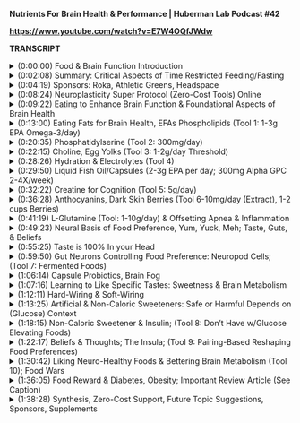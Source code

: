 **Nutrients For Brain Health & Performance | Huberman Lab Podcast #42**

**https://www.youtube.com/watch?v=E7W4OQfJWdw**

**TRANSCRIPT**
  
<details>
  <summary>(0:00:00) 	Food & Brain Function Introduction</summary>
- Welcome to the Huberman Lab Podcast, where we discuss science and science-based tools for everyday life. [upbeat rock music] I'm Andrew Huberman, and I'm a professor of neurobiology and ophthalmology at Stanford School of Medicine. Today, we are talking all about food and the brain. We are going to talk about foods that are good for your brain in terms of focus, in terms of brain health generally, and the longevity of your brain, your ability to maintain cognition and clear thinking over time. We are also going to talk about why and how you prefer certain foods to others. And I'm going to talk about the three major signals that combine to drive your food choices. I'll give you a little hint of what those are. One of those signals comes from your gut and is completely subconscious. This is not the gut microbiome, per se. These are neurons in your gut that are sending signals to your brain that you are unaware of about the nutrient contents of the foods that you're eating. The second signal is how metabolically accessible a given food is, meaning how readily that food can be converted into energy that your brain, not your body, but that your brain can use. And the third signal is perhaps the most interesting one. It's the signal of belief. It's the signal of what you perceive and believe the food that you're eating to contain, and what you think it can do for you health-wise and energy-wise. And that might sound a little wishy-washy or vague, but we're going to provide mechanistic data to support the fact that you can change what you eat so much so that you can drive your brain and your body to crave foods that are good for you, or at least better for you than the foods you might currently be eating. This is an incredibly powerful mechanism that we all have. It's one that I think is very underappreciated. And today, I'm going to review the data from both animal models, and fortunately, more recently, human studies, that really do underscore the fact that you can control your desire for particular foods. 
</details>
  
<details>
  <summary>(0:02:08) 	Summary: Critical Aspects of Time Restricted Feeding/Fasting</summary>
Before we dive into today's topic, I just want to briefly touch on some key takeaways from a previous episode, which is the episode on time restricted feeding, also called intermittent fasting. The key elements of time restricted feeding that will benefit your health the most, in terms of weight loss or maintenance, fat loss, organ health, quality sleep, and cognition, are that the feeding window begin at least one hour after waking. You could push that feeding window out to begin later, but at least one hour after waking. And that it end at least two, and ideally, three hours before going to sleep. Some people can end that feeding window much further away from the beginning of sleep, meaning they're finishing their last bite of food, for instance, at 6:00 PM, and they're not going to sleep until midnight. But many people struggle to get quality sleep if that feeding window is set too early relative to when they go to sleep. So begin the feeding window at least one hour after waking. End the feeding window at least two hours before going to sleep. And a key feature based on the scientific research, is that the feeding window itself fall more or less at the same period of each 24 hour day from day to day. Meaning, if you are going to eat over an eight hour period, that's your feeding window, you wouldn't want to start that feeding window at 10:00 AM one day and end it at 6:00 PM, and then the next day, start at noon and end it at 8:00 PM, and the next day, start it at 2:00 PM and end it at 10:00 PM, and so forth. As much as is reasonably possible, if you want to extract the maximum benefit from time restricted feeding, the idea is to keep that feeding window at, more or less, the same phase, as it's called, of each 24 hour day. If it slides around a little bit for social reasons or whatever reasons, it doesn't seem to be a big deal, but you don't want it sliding around by many hours from day to day, because of the way that that feeding window impacts other genes called clock genes that regulate a bunch of other processes in the body. 
</details>
  
<details>
  <summary>(0:04:19) 	Sponsors: Roka, Athletic Greens, Headspace</summary>
Before we begin, I'd like to emphasize that this podcast is separate from my teaching and research roles at Stanford. It is, however, part of my desire and effort to bring zero cost to consumer information about science and science related tools to the general public. In keeping with that theme, I'd like to thank the sponsors of today's podcast. Our first sponsor is ROKA. ROKA makes eyeglasses and sunglasses that are of the absolute highest quality. I've spent a career working on the visual system, and one of the key problems that ROKA sunglasses has solved is, if you've ever worn sunglasses, and you've gone from a very bright region to, say, a region with shadows, oftentimes, you have to take the sunglasses off. They've designed their sunglasses in a way, that no matter whether you're standing in the shade or in bright sunlight, you always see things with absolute crystal clarity, which is wonderful. Their eyeglasses as well are designed so that you can move from one region of brightness to another without noticing it at all. The other thing that's really terrific about ROKA eyeglasses and sunglasses, is that they are very lightweight. Most of the time, you don't even remember that they're on your face. And you can wear them whether or not you're exercising or working, because they won't slip off, even if you get sweaty. The other thing that's really wonderful, is that the aesthetic is terrific. Unlike a lot of so-called performance glasses out there that make people look like cyborgs, or frankly, just look rather strange, ROKA eyeglasses and sunglasses have a terrific aesthetic. You could wear them to dinner, to work, running, exercising, and they'll work for all those situations. If you'd like to try ROKA, you can go to ROKA.com. That's R-O-K-A.com and enter the code: Huberman to save 20% on your first order. Today's episode is also brought to us by Athletic Greens. Athletic Greens is a vitamin mineral probiotic drink that's designed to cover your foundational supplementation and health needs. I've been using Athletic Greens since 2012, so I'm delighted that they're sponsoring the podcast. The reason I started using Athletic Greens, and the reason I still drink Athletic Greens once or twice per day, is because it covers all of my vitamin mineral basic needs, and because of the probiotics. There's now ample data supporting the fact that probiotics support a healthy gut microbiome, and that the gut microbiome is important for keeping inflammation low, which is good, as well as for supporting the immune system, and for supporting brain health through the so-called gut brain access. If you'd like to try Athletic Greens, you can go to Athleticgreens.com/Huberman. And if you do that, you can claim a special offer. They'll give you five free travel packs. So these packs make it really easy to mix up Athletic Greens when you're on the road, in the car, et cetera. And they'll give you a year supply of vitamin D3/K2. There's now a lot of data pointing to the fact that vitamin D3 and K2 are important for hormonal health, for cardiovascular function. And so if you go to Athleticgreens.com/Huberman, you'll get the Athletic Greens, the five free travel packs, and a year supply of vitamin D3/K2. Today's episode is also brought to us by Headspace. Headspace is a meditation app backed by 25 peer-reviewed published studies. I think by now, most people have heard of the benefits of meditation. Reduce stress, improves sleep, better cognition, et cetera. I've been meditating for a long time, but I have to admit, it's been sort of an on and off thing. There are periods of time over the last 10, or gosh, even 20 or 30 years, that I've meditated consistently, and then I'll stop meditating. One of the terrific things about Headspace is that it has meditations of different duration and different type. And so I found, that as soon as I started using Headspace, that I was meditating far more consistently. One of the great things about meditation is that it works the first time, and it works every time. And the more consistently I do it, the more positive benefits I seem to derive. If you'd like to try Headspace, you can go to headspace.com/specialoffer. And if you do that, you'll get a free one month trial with all of Headspace's full library of meditations. This is the best deal offered by Headspace right now. So if you're interested, go to headspace.com/specialoffer. 
</details>
  
<details>
  <summary>(0:08:24) 	Neuroplasticity Super Protocol (Zero-Cost Tools) Online</summary>
I'd like to point you toward what I think is a very valuable zero cost resource online. Recently, I took part in an event called Rethink Education that was put on by Logitech. And there, I gave a 20 minute lecture where I describe the classic and modern neuroplasticity literature in both animal models and humans. The neuro-plasticity literature is, of course, the literature that describes how to rewire the brain in order to learn. During that 20 minute talk, I describe that literature, but I also spell out what I call the neuroplasticity super protocol, which is nine-plus steps of things that teachers can apply in the classroom to teach any sort of information, music, math, sports, anything, and that students of any kind in any age can use to enhance the speed and depth of learning. You can find that talk on YouTube by following the link in the caption to this episode, or by simply going to YouTube and entering the search terms: Logitech Huberman. 
</details>
  
<details>
  <summary>(0:09:22) 	Eating to Enhance Brain Function & Foundational Aspects of Brain Health </summary>
Some of the most frequent questions I get are about food and the brain. Everybody seems to want to know what they should eat and what they shouldn't eat in order to have peak brain function, to be able to focus, and memorize things, and so forth, and in order to maintain brain health over time, because nobody wants to lose their memory or have troubles with cognition. Fortunately, there are a lot of data now from really good quality peer-reviewed studies that indicate certain things that we can do, including certain foods that we should eat, and perhaps, even some foods that we should avoid, in order to enhance our brain function. And, of course, when I say, brain, what I really mean is nervous system function, because how we are able to move, and remember things, et cetera, doesn't just depend on the neurons, the nerve cells that are in our head, it also depends on our spinal cord, and the neurons that connect to all the organs of our body. So in general, there are two categories of things that are going to improve brain health from the perspective of nutrition. The first category is the general category of things that we eat and avoid, and things that we do and avoid doing, that will modulate brain health and function. What do I mean by modulate? Well, getting quality sleep on a regular basis. Making sure that you're socially connected. Making sure that you're not depressed. All these things are vitally important to our overall health , and, of course, they will impact brain function, but they do it, more or less, indirectly, okay? There are a few things that happen in sleep which directly benefit brain function, and repair, et cetera. But today, I really want to concentrate, not on the things that modulate our overall health, but rather, the things that mediate brain health directly, and in particular, how certain foods enhance brain function. And we are going to talk about how we can change our relationship to food. Literally, how we can start to prefer certain foods that are better for us than others. So just briefly, I want to touch on the modulatory components, because they are vital. First of all, getting quality sleep on a regular basis and ample sleep on a regular basis is the foundation of all mental health and physical health. There's no question about that. We've have done several episodes, including the Mastering Your Sleep episode, which is episode two of the Huberman Lab Podcast. And we've done a lot of other episodes that are all about sleep, and how to get better at sleeping. So I just want to make crystal clear, that unless you're sleeping well on a regular basis, your brain will suffer. You won't be able to focus very well, learn very well, and indeed, there are data linking poor quality sleep to dementia, or at least exacerbating pre-existing dementias, and things of that sort. So get your sleep in order. The other, of course, is cardiovascular health and exercise. The general prescription that's out there in the literature, and I think is well supported, is to get somewhere between 150 and 180 minutes of cardiovascular exercise per week. If you choose to also use resistance exercise, that's great. But the 150 to 180 minutes minimum per week of cardiovascular exercise is crucial for heart health, and heart health directly relates to brain health, because the brain consumes a lot of oxygen, glucose, and other factors that are delivered via the blood. So if your arteries are clogged up, and you've got poor vascular supply to the brain in any region of the brain, your brain will suffer. So get cardiovascular health in order. 
</details>
  
<details>
  <summary>(0:13:00) 	Eating Fats for Brain Health, EFAs Phospholipids (Tool 1: 1-3g EPA Omega-3/day) </summary>
Now, with those two modulatory elements set forth, so that we're all aware that they're there and they are vitally important, now, I'd like to turn to the elements that have been shown to be vitally important for directly controlling, for mediating neuron function. Neurons, of course, are nerve cells in the brain, and there are other cell types, too, of course, that will impact brain function. The most prominent of which are the so-called glia. Glia means glue. But even though, for a long time, people thought that these cells were just kind of holding things together passively, the glia play a very active role in the metabolism neurons in brain function, and probably, also, in cognition, in thinking, and so forth. So what are the things that directly impact brain health, and what are the foods that we can eat that will support brain health? Generally, when we think about neuron function and brain function, we default to a discussion about fuel. The fact that neurons use glucose, which is blood sugar, and that they require a lot of it. In some cases, they'll use ketones, which we will talk about a little bit later, especially in people that are following a low carbohydrate or ketogenic diet. But before we can even consider the fuels that neurons use in order to function, we have to talk about the elements that actually allow those neurons to be there and to stay healthy, what actually makes up those neurons. And that brings us to, what I would argue, is the most important food element for brain function, and that is fat. And that may come as a surprise, but unless one considers the water content of the brain, which is very high, a lot of our brain, and a lot of the integrity of the nerve cells, the so-called neurons in our brain, and the other types of cells comes from fat. And that's because nerve cells and other cells in the brain have a external layer. It's what's sometimes called a double-layered membrane. It's essentially two thin layers that serve as a boundary between those cells, and that boundary is important, because how things pass across that boundary actually regulates the electrical activity of neurons, which is the way that neurons fire, and communicate, and keep you thinking, and acting, and doing all the good things that those neurons allow us to do. And those membranes are made up of fats, but they're not made up of the fats that are around our belly, around the other organs of our body. They're not made up of storage fat. They are made up of structural fat. And maintaining the so-called integrity of that structural fat, meaning the health of those neurons, is going to come, in large part, from the foods that we eat. Now, this needs to be underscored. What I'm saying is, that the foods that we eat actually provide the structural basis, the building blocks, of the very neurons that allow us to think over time. And as I mentioned earlier, the fat that makes up those neurons and other nerve cells is different than the other types of fat in the body. So what type of fat is it, and what should we eat in order to support that fat and those neurons? And the answer is the so-called essential fatty acids and phospholipids. Now, those are, more or less, the same thing, but I just want to make a very large literature very crystal clear. Essential fatty acids can include the so-called EPA variety or DHA variety. You hear about omega-3s and omega-6s. Most people are getting enough omega-6s from their diet. Not everybody, but most people are getting enough omega-6s. However, most people are not getting enough omega-3s in their diet to support healthy brain function in the short and long-term. I've talked before about the benefits of elevating the levels of omega-3s in one's diet for sake of offsetting depression and for enhancing mood. And indeed, there's a wealth of literature now pointing to the fact that ingesting at least one, or two, or even three grams per day of EPA form of essential fatty acid can have effects, positive effects, on mood and wellbeing that are at least on par with some of the major antidepressant treatments out there, but without similar side effects to those antidepressant treatments. And that for people that are already taking antidepressants, that supplementing with one, to two, to three grams of EPA essential fatty acids can actually allow a lower dose of antidepressant treatment to be used, and still be effective. So that's depression. But just in terms of maintaining normal cognitive function in people that aren't depressed, the EPAs and omega-3s seem to play a very important role. Of course, you can supplement EPAs through various fish oils, and it could be liquid fish oil, or a capsule fish oil. Some people, if they're not interested in eating fish for whatever reason, they're allergic, or for ethical reasons, they can take krill oil. And if they don't want to use krill oil, they can use algae and other forms of EPA. However, I think it's clear, that one can get a lot of EPA from the proper foods. And it turns out, that those foods, not surprisingly, don't just contain high levels of EPA, but they also contain other things that are beneficial for brain health. So what are foods that are high in omega-3s that we should all probably be consuming, at least on a daily basis? The number one is fish. So things like mackerel, and salmon, and herring, and oysters, and sardines, and anchovies. And perhaps, the heavyweight champion of EPAs per unit volume is caviar. Now, I don't know about you, but I'm not eating a lot of fish. I'm not eating a lot of caviar. I don't think... I can't remember the last time I had a caviar, unless it was sprinkled on a little bit of sushi. I'm not a big fish eater personally. I will from time to time. But that's one reason why one might want to supplement with EPAs from another source. But also, EPAs are found in chia seeds, in walnuts, in soybeans, and other plant-based foods. You can look these up online, and you'll immediately see that there are a lot of sources of EPAs. And many of the foods that I listed off might be appetizing to you, some of them might be unappetizing to you, or some of them you might be sort of neutral about. But it's very clear, that eating foods that are rich in omega-3s, and/or supplementing with omega-3s, to get above that 1.5 grams, and ideally, up to two, or even three grams, per day of EPA can be very beneficial for cognitive function in the short and long-term. Later in the episode, I'm going talk about how to actually change your relationship to particular foods, so that foods that you don't particularly like, you can actually start to like more, and that might be important for those of you that are thinking, mackerel, sardines. I'm making this face, 'cause, frankly, those are not foods that I naturally like. But again, I want to emphasize, that you don't have to consume fish and animal products in order to get sufficient EPAs. You can get them from plants. But I do believe, based on the quality peer-reviewed research, that everybody should be striving to get a minimum threshold of at least a gram and a half of EPAs per day one way or the other. The great thing about omega-3s is that they are also thought to be beneficial for things like cardiovascular health. And although there's some controversy there as to whether or not two grams, or three grams, or six grams is ideal for cardiovascular health, I think the bulk of evidence points to the fact that getting sufficient omega-3s in the diet is going to support cardiovascular health. Certainly not the only thing people should be doing to support their cardiovascular health. Aerobic exercise, and so forth, being important also. But it does seem to support cardio vascular health, and in doing so, supporting brain health. However, what I'm emphasizing is, ingestion of omega-3s to support the very cells within the brain that make up our cognition, that allow for cognition, and for movement, and memory, and all the other marvelous things that the brain does. 
</details>
  
<details>
  <summary>(0:20:35) 	Phosphatidylserine (Tool 2: 300mg/day)</summary>
The other compound that has been shown to be directly supportive of neuronal function is phosphatidylserine, which is abundant in meats and in fish. So here we are again back to fish being an important source of brain supporting food. Phosphatidylserine is something that, nowadays, people are supplementing. It's a lipid-like compound that, at least in three studies, have been shown to improve cognition. These weren't huge effects, but they were statistically significant effects. And as well in more than three, at least five studies, to reduce cognitive decline. And this is interesting. In every case, it was 300 milligrams supplemented phosphatidylserine, but one, again, doesn't need to supplement phosphatidylserine. Phosphatidylserine can be derived, as I mentioned, from meats and fish, and to some extent, from cabbage of all things. So I don't know how much cabbage people are ingesting. But later, when we talk about gut health, and the relationship between gut health and brain health, I'll mention fermented foods. And, of course, one of the most readily available fermented foods out there that at least many people find appetizing is sauerkraut, which is, of course, made from cabbage. It's fermented cabbage. So for those of you that do consume meat and fish, provided you're getting enough fish, you're probably getting enough phosphatidylserine. For those of you that are interested in supplementing phosphatidylserine to get these effects that were reported in these various manuscripts, which, by the way, I've read, and looked solid. I mean, I don't think we've seen the landmark study showing that supplementing with phosphatidylserine at 300 milligrams per day is going to create a huge offsetting of a massive cognitive decline, or a massive increase in brain function. These seem to be modest effects, but the effects do appear to be real. For those of you that are interested in supplementing with phosphatidylserine, it's a relatively inexpensive supplement that, again, is lipid-like. So it's mimicking some of the same things that you would get from food, but in a higher concentration. 
</details>
  
<details>
  <summary>(0:22:15) 	Choline, Egg Yolks (Tool 3: 1-2g/day Threshold)</summary>
Now, after EPA, fatty acids, and phosphatidylserine, I would say, third on the list of things that come from food that can readily support brain function would be choline, and that's because of the relationship to choline in the biosynthesis pathway for a acetylcholine. Acetylcholine is a neuromodulator, not a neurotransmitter, but a neuromodulator in the brain. A neuromodulator is a chemical that modulates the function of many brain circuits, and also, circuits within the body. I'll mention what those are in a moment. But acetylcholine, as a neuromodulator, tends to enhance the activity, the electrical activity and chemical activity, of certain sets of neurons, and downplay the activity of other neurons. So it's sort of a conductor of sorts leading to enhanced function and activity in certain brain areas and circuits, and not in others. For instance, the brain areas that are involved in focus and alertness. We have multiple clusters of neurons in our brain that make acetylcholine. Two of the most prominent and well-known are the so-called nucleus basalis, which is a cluster of neurons deep in the basal forebrain that highlight particular areas of our brain. Highlight meaning when acetylcholine is released from those neurons at their nerve endings in particular areas of the brain, those particular areas of the brain can undergo enhanced levels of activity relative to surrounding area. So it's kind of a electrical highlighter pen, if you will, by analogy. That is the basis of much of what we call focus, or our ability to concentrate on a particular batch of information that's coming in through our eyes, our ears, our nose, or even things that we're just thinking in our head. So having ample choline for production of acetylcholine allows for focus through, of course, many intervening steps. There are also regions of the brain in the so-called back of the brain, the hindbrain, that release acetylcholine that are involved in general states of alertness. And not surprisingly then, many of the treatments for Alzheimer's disease, which is an inability or challenges with remembering things and focusing, are drugs that impact the acetylcholine pathway, and are aimed at enhancing the amount of acetylcholine that's available to neurons. And it can do that through a number of different mechanisms. You can do that by enhancing the amount of acetylcholine that's created, or you can do that by taking a drug that can reduce the amount of enzyme that gobbles up the acetylcholine, and in doing so, leading to more net acetylcholine. But outside of the scenario where somebody has cognitive decline due to Alzheimer's, all of us are able to focus to some degree, or not, or are able to be alert to some degree, or not, based on the amount of acetylcholine that we have. Now, other processes, of course, are involved. But what this means, is that making sure that we have enough of the substrates to create acetylcholine is vital if we want to be able to focus, and that's why dietary choline is so vital. And the primary source for dietary choline would be eggs, and in particular, egg yolks. And this, again, has a very interesting relationship to our evolution as well. We're always referred to as hunter gatherers, but when one hears hunters, we often think about meat and animal sources. And indeed, as a species, we hunted many, many other species of animals to consume them, and still do. But we also fished. We talked about that earlier. And consumed a lot of fish, and we consumed a lot of eggs. Eggs are an incredibly rich source of nutrients for the brain, and that's because the egg, actually, if you think about it, contains all the nutrients that are required in order for an organism to grow. You know, a bird that's in a egg shell, it's got the yolk there, and it's using that yolk for a reason. It's using that yolk as a source of fuel. It's using that yolk as a source of, literally, building blocks in order to create its nervous system. Many years ago, I worked on chick embryos, and it was these amazing experiments. You could actually take an egg, and you could create a little window in the top, and these were fertilized eggs, and you'd see, over time, you could peer in there, literally look in with a microscope, or even with the naked eye, and you would see this little chick embryo sitting on top of that yolk growing, and growing, and growing, and growing, and the yolk getting smaller, and smaller. It's really, yeah, incredible. They're using that as a source for all the building blocks of the body, but in particular, the nervous system. So eggs are a rich source of choline. Some people will supplement with choline. However, food sources seem to be the best source of choline. And as with the EPAs and the omega-3s, there are plenty of foods that are non-animal-based that contain choline. So if you're somebody who doesn't eat eggs, or doesn't want to eat eggs, things like potatoes, nuts, and seeds, and grains, and fruit, they don't have as much choline as eggs, but they do contain choline. So you can look up the values of choline that are present in those various foods, and make sure that you're reaching the threshold amount of choline for you. In general, most people should probably strive to get somewhere between 500 milligrams and a gram of choline per day. So 1,000 milligrams. And some people rely on supplementation in order to hit those levels, because they're not eating a lot of egg yolks, or they're not eating a lot of other foods. Certain fish contain choline, for instance, and the other foods I listed off a few minutes ago from plant-based sources. So some people will supplement with 50 to 100 milligrams, or whatever amount is necessary to get them up to that one gram, or even a two gram, dose per day. So we have three things that we know can support nerve cells. EPA, in particular, omega-3 fatty acids, phosphatidylserine, and choline, those three things I would list off as the top three things for enhancing neuron function, and the integrity of neurons in the short and long-term. 
</details>
  
<details>
  <summary>(0:28:26) 	Hydration & Electrolytes (Tool 4)</summary>
And this, again, is setting aside the vitally important factors of hydration and electrolytes. I've said it before on other podcasts, but if you're not ingesting enough water, and you're not getting enough sodium, and magnesium, and potassium, then, obviously, your neurons can't run, because a lot of the brain is water. You need to maintain proper hydration. And sodium, potassium, and magnesium are important in order for nerve cells to function. In fact, they are actually the components, the ions, that pass across those lipid membranes, those little fatty membranes that we were talking about earlier, that allow the neurons to generate electrical activity and communicate with one another. So definitely, you want to hydrate enough. We will do an entire other episode all about hydration and electrolytes. But omega-3s, the EPAs, phosphatidylserine, and choline, it's obvious are going to improve brain function. How much they will improve brain function probably depends on how well your brain was working previously. In fact, many of the studies that have looked at the effectiveness of these compounds have looked in people that are suffering from mild or even severe cognitive decline. And while the outcomes of those studies vary, given the interest in maintaining brain function, given the fact that we don't make new neurons throughout our entire life, and given that everybody has to eat, these are quality healthy foods that we should all be ingesting anyways. And it's clear that they can support brain function to some degree or another. 
</details>
  
<details>
  <summary>(0:29:50) 	Liquid Fish Oil/Capsules (2-3g EPA per day; 300mg Alpha GPC 2-4X/week)</summary>
Many people will ask what I do in light of this information. And while I can only talk about what works for me, I choose to ingest fish oil mainly in liquid form, because that turns out to be the easiest way and the most economically affordable way to do it for most people. So there are various forms of liquid fish oil out there. Some of them include some lemon flavoring, so it doesn't taste like fish oil, because frankly, fish oil, to me, is sort of noxious tasting. And I'll take a tablespoon of that, or two, per day. If I'm traveling, I'll use the capsule form in order to hit that threshold. For me, about two, sometimes even three, grams per day of EPA. So not just two or three grams per day of fish oil, but two or three grams per day of EPA. Now, if I'm eating fish, which as I mentioned earlier, is not often, then I might reduce the amount of fish oil that I take. But that's my major source of fish oil. Currently, I do not supplement with phosphatidylserine. A number of people that I know and trust, and indeed, several colleagues of mine, do take phosphatidylserine. I don't have any good explanation for why I don't take it yet, but I have not tried supplementing with it yet. Maybe if some of you have, you can place your experience in the comment section. It would be of interest. And then in terms of choline, in order to get choline in my diet, I do pay attention to the various foods that contain choline, and I try and get those foods on a semi-regular basis. I do supplement with something called alpha-GPC, which is, essentially, in the acetylcholine pathway, or biosynthesis pathway. I don't take it very often, but I will take 300 milligrams of alpha-GPC from time to time. From time to time, I mean anywhere from two to three times per week. I'll generally do it early in the day, 'cause it, for me, can have a little bit of a stimulant effect. Although, it's not nearly as stimulating, say, as a double espresso, or triple espresso. But that's one way in which I enhance my choline function. And some people choose to get it from supplementation, because it's straightforward. There are a lot of supplements out there that contain alpha-GPC. Some people are taking dosages as high as 900 milligrams per day. That sounds very high to me. The studies of offsetting cognitive decline using alpha-GPC did use quite high dosages of 600 to 900, or even 1200, milligrams per day. So it has been used at those much higher concentrations. But because, fortunately, at least, not yet, or not to my awareness, I'm not suffering from any cognitive decline, I will supplement with 300 milligrams every now and again. 
</details>
  
<details>
  <summary>(0:32:22) 	Creatine for Cognition (Tool 5: 5g/day) </summary>
Next on my list of compounds that have been shown in peer-reviewed research to improve neuronal and brain function is creatine. Creatine can be derived from meat sources. It can also be supplemented. Some of you are probably familiar with creatine or have heard about creatine from the context of the health and fitness world, where creatine is used to bring more water into muscles, which can enhance the strength of those muscles, as well as bring water into other tissues. It doesn't just draw more water into muscle, it can draw more water into the body generally. Creatine has also been shown to have an important role in brain function. And once again, this is something that came up during the discussion about depression a few episodes back. Creatine can actually be used as a fuel source in the brain. And there's some evidence that it can enhance the function of certain frontal cortical circuits that feed down onto, or rather, connect to, areas of the brain that are involved in mood regulation and motivation. And that's where creatine plays a role in depression, or rather, where creatine supplementation seems to be able to assist in some forms of mild depression. That's an emerging literature. It's still not well-established. However, there is now ample evidence that creatine supplementation can enhance brain function in certain contexts. And if you're interested in learning more about what those contexts are, there's an excellent review that just came out. The first author is Roschel, R-O-S-C-H-E-L. We will provide a link to this study, rather, this review, excuse me, in the caption. This was published just very recently in 2021. And one thing to make clear, is that creatine supplementation has been shown to be especially useful for people that are not consuming any meat or other sources of foods that are rich in creatine. What is the threshold level of creatine to supplement in order to get the cognitive benefit? It appears to be at least five grams per day. Now, the most typical form of creatine is so-called creatine monohydrate. There are other forms of creatine as well, some of which are thought to not draw as much water into non-muscle tissues, and for some people, that's attractive to them. They don't want water sitting below their skin, et cetera. I should emphasize, that the responses to creatine in that sense can differ. Some people get a little bit of water retention. Some people experience more. There's some evidence that creatine can impact some of the hormonal pathways, that it might enhance levels of so-called dihydrotestosterone, DHT, and therefore, because DHT is involved in hair loss, there are these theories that creatine can cause hair loss. And indeed, for people that are very DHT sensitive, it might. There's going to be a lot of variation person to person in terms of how much creatine impacts DHT, and how many DHT receptors they have on their scalp, and therefore, whether or not they experience hair loss. I'm just giving you all this information, so that you're aware of the various things that creatine can do. But nonetheless, I think it's interesting that creatine supplementation of five grams per day, that's creatine monohydrate, has been shown to improve cognition in people that aren't getting creatine from animal sources. And there's some evidence detailed within the review that I just described, that creatine supplementation can also enhance cognition in people that are also eating animal products. So I personally take creatine five grams per day, and have for a very long time. I can't say that I've noticed a tremendous benefit, because I've actually never really come off it, and so I've never done the control experiment. I take it more as kind of a baseline insurance policy. For me, I'm probably losing, I'm certainly losing some of my hair. Whether or not that's due to creatine or not, I've never done the analysis. But what I can say is that, I generally consume these things like EPAs, creatine, alpha-GPC to set a general context of support for my neurons, for my brain. And, of course, I also pay attention to the foods that contain these various compounds. So I don't actively eat additional meat just to obtain creatine. I eat a fairly limited amount of meat. I don't restrict it, and I do eat meat, but I don't actively seek out creatine in my diet. Rather, I use supplementation in order to hit that five grams per day threshold. 
</details>
  
<details>
  <summary>(0:36:28) 	Anthocyanins, Dark Skin Berries (Tool 6-10mg/day (Extract), 1-2 cups Berries) </summary>
Next on the list of foods that are beneficial for brain health is one that you've probably seen pictures of online, because there seems to be a practice of putting pictures of blueberries and other dark berries next to any title that says, "Foods that benefit your brain". There are a lot of foods out there that have been purported to improve brain function. The interesting thing about blueberries and other berries, blackberries, dark currants, any of these thin-skinned berries that are purpleish in color, is that they contain what are called anthocyanins. Anthocyanins actually have some really nice data to support the fact that they improve brain function. Now, whether or not it is direct effects on neurons, or whether or not it is by lowering inflammation, or some other modulatory effect, isn't quite clear. But I think by now, there's enough data to support the fact that eating a cup or two of blueberries pretty often, every day, or maybe you have blackberries, or maybe it's black currants, that these anthocyanins are good for us, that they are enhancing our overall wellbeing at a number of different levels. And just to give you a couple examples of where there are actually peer-reviewed studies to support those statements, the anthocyanins of which blueberries and other dark berries are rich in have been shown to reduce the amount of DNA damage, has been shown to reduce significantly, although, albeit, slightly, excuse me, cognitive decline. And that particular study was supplementation of a blueberry extract. I'll talk about the difference between extract and actual blueberries in a moment. But supplementation of blueberry extract in offsetting cognitive decline in elderly people. So what constitutes elderly is always a little bit of a debate and a discussion. But in this case, what they did, is they supplemented with somewhere between 428, I don't know why they selected 428, and 598 milligrams of anthocyanins daily for 12 weeks was associated with improvements on verbal learning and memory. And they had some other beneficial changes that were within the bodily organs, and blood glucose regulation, and so forth. Positive changes. But that's one study. In this case, elderly meant 65 or older. That study, and a number of studies like it, looking at things like mildly enhanced memory, reduced insulin levels, reduced oxidation of LDL, these sorts of things, have basically created a situation where anytime you Google or look up foods that enhance brain function, you're going to see a picture of a blueberry or some other berry, because of these anthocyanins. I personally don't supplement anthocyanins. I do like blueberries. I eat blueberries when they're in season. I love them. I'm what you would call a drive-by blueberry eater. Like if there are blueberries in a bowl on a table, and I'm walking by, I just have to scoop them up, like some sort of bear, or other animal, and pop them in my mouth. So blueberries don't last long around me. One of the issues with berries, like blueberries, and blackberries, and so forth, is that quality sources of them can be pretty expensive. And then, of course, when they're not in season, they're hard to get, and so that's why some people will supplement with them. So that range of about 400 to about 600 milligrams per day seems to be the minimum threshold for getting a cognitive effect in these elderly patients. In that case, they were patients. A good review about the anthocyanins potentially contributing to offsetting cognitive decline in things like Alzheimer's, and also enhancing brain function in people that don't have Alzheimer's, is a review by Afzal, A-F-Z-A-L, that was published in 2019. We will also provide a link to that study in the caption. When one looks across the total batch of studies that are out there on this, it appears, that if one is going to supplement with blueberry extract to get the anthocyanin effect on cognition, dosages of somewhere between 5 1/2 or about 11 grams seem optimal with the higher end, closer to 10 or 11 grams being more beneficial. The blueberry eaters out there like me, who prefer to get their anthocyanins from the actual berries, it appears that somewhere between 60 to 120 grams of fresh blueberries each day is the way that you can get sufficient anthocyanins to at least shift your system, or bias your brain towards these enhanced cognitive effects. So we've got EPA fatty acids, we've got phosphatidylserine, we've got choline, we've got creatine, and we have the anthocyanins. 
</details>
  
<details>
  <summary>(0:41:19) 	L-Glutamine (Tool: 1-10g/day) & Offsetting Apnea & Inflammation</summary>
And the last item that I'd like to place in this list of food-derived things that can enhance brain function is glutamine. Glutamine is a very interesting amino acid. I've talked about glutamine on here before. There's some evidence, although, somewhat scant, there's some evidence that glutamine can enhance immune system function. So people will supplement with glutamine, or people can get glutamine from foods. Foods that contain a lot of glutamine are things like cottage cheese. There are also other sources of glutamine. Glutamine is rich in protein rich foods, things like beef, chicken, fish, dairy products, eggs. But also, for you non-animal food consuming people out there, vegetables, including beans, cabbage, once again, spinach, parsley, things of that sort. So those foods contain glutamine. For people that supplement with glutamine, generally, they will take anywhere from a gram, as much as 10 grams, per day. Why would they want to do that? Well, there's also some evidence starting to emerge that glutamine can help offset sugar cravings, and I've talked about this on the podcast before. We're going to talk more about the basis for this a little bit later. But in brief, we all have neurons in our gut that sense the amino acid content, the fat content, and the sugar content of the foods that we eat, and signal in a subconscious way to our brain whether or not the foods that we are eating contain certain levels of certain amino acids. And so we actually have glutamine-sensing neurons in our gut that actually have their little processes, their little axons and dendrites, as we call them, in the mucosal lining of the gut. They're not just sensing glutamine, but when they do sense glutamine, they respond, and they send signals to the brain that are signals of satiation, of satisfaction. And in doing so, can offset some of the sugar cravings that many people suffer from. Now, here, we're talking about glutamine for sake of enhancing cognitive function. And this is interesting, because it's been shown that glutamine supplementation can offset some of the negative effects on cognition caused by altitude and oxygen deprivation of other sorts. Yeah, okay, well, that's kind of a strange and unique situation. If you're going up to altitude, should you supplement with glutamine in order to be able to think more clearly? Well, it appears that there's good rationale for doing that. But the reason I bring this up, assuming that most people, including me, are not going up to high altitudes very often, is that it's been well-established that apnea, failure to breathe properly during sleep, can contribute to age-related, and even non-age-related, cognitive decline. There are a lot of reasons for apneas, ranging from obesity to obstruction of the airways, for other reasons. There are tremendous number of underlying causes of apnea, and it's something to be taken seriously. I mean, heart attacks, all sorts of metabolic issues, are caused by apnea. Apnea is a serious issue that disrupts the depth of sleep, and it's a serious health issue in general. In any event, apnea is associated with cognitive decline and cognitive dysfunction, even in young people, and it does appear that glutamine supplementation can offset some of the cognitive deficits that are associated with reduced oxygenation of the brain. If you'd like to learn more about how apnea can negatively impact cognition, there's an excellent paper that was published on this in 2018. The first author is Sharma, S-H-A-R-M-A. It should be easy to find. The title of the paper is "Obstructive Sleep Apnea Severity Affects Amyloid Burden In Cognitively Normal Elderly". This was a longitudinal study. Amyloid burden is a correlate of Alzheimer's and other forms of neurodegeneration and cognitive decline associated with memory deficits. So obstructive sleep apnea [clears throat], excuse me, is a very serious issue for which glutamine appears to be able to offset some of the negative symptomatology. So how is it that glutamine, either from food or through supplementation, can offset some of these so-called hypoxic effects caused by sleep apnea? Hypoxia being a lack of oxygen for the brain that relate to cognitive decline. It appears to have this positive impact by way of reducing inflammation. So if you want to look more deeply into the various biological pathways and the supplementation regimes for this, the paper that I think is really spectacular is a paper, last author is Quaresma, Q-U-A-R-E-S-M-A. That's Q-U-A-R-E-S-M-A. It's a review. "The Possible Importance of Glutamine Supplementation to Mood and Cognition in Hypoxia from High Altitude". And even though paper is about high altitude-induced hypoxia, it does seem to have direct relevance to the sorts of apnea that are related to Alzheimer's and other forms of cognitive decline. Now, I've been taking glutamine as a supplement, gosh, since I was in college, mostly because I felt, either by superstition or by reality, that it protected me from various flus and colds, and things of that sort, because of the purported immune-enhancing effects. Again, those immune-enhancing effects have some data to support them, not a ton. However, I got into the habit of taking glutamine, and now that I've learned that glutamine seems to also have some cognitive-enhancing effects, possibly, it's a supplement that I continue to take. I take very small amounts of it, but I do take it on a regular basis. So that, more or less, completes the list of things that, at least by my read of the literature, are things that are supported by at least three, and in some cases, as many as hundreds of studies, in various populations, that have been explored in mouse studies often, but also in a number of human studies. I want to emphasize again, that all of the things I listed out, whether or not it's EPAs, whether or not it's phosphatidylserine, whether or not it's choline, whether or not it's the various compounds that are in berries, et cetera, all of those can be extracted from food. There is not any law that says that you have to get them from supplementation. Supplementation can help you get to the very high levels of those things, if you want to work on the higher end, if that's right for you. Obviously, check with your doctor before taking anything or removing anything from your diet or supplement regime. But in general, you can get these things from foods. It's just so happens, that for some of these compounds, the foods that they're contained in, like fish, are not foods that I particularly enjoy, and so I rely on [clears throat], excuse me, I rely on supplements in order to get sufficient levels for me. But again, you can get these levels from food. And the reason I made this list, the reason that I emphasize these things in this particular order, is that they support the structure of neurons. They support the structure of the other cells of the brain that make up our cognition and that are important for our focus, and our ability to remember things, and so forth. And they are less so in the category of so-called modulatory effects. They will also have modulatory effects on sleep, on inflammation, or reducing inflammation throughout the body, on cardiovascular function, all of which I believe are positive affects. At least what the literature tells us, is that none of these compounds are harming other systems of the body, provided they are taken at reasonable levels. But everything in this list is directed towards answering the question, what can I eat, what can I ingest by way of food, and/or food supplement, that can support brain function in the short-term and in the long-term? So I hope you find that list beneficial for you. If not for use, at least for consideration. 
</details>
  
<details>
  <summary>(0:49:23) 	Neural Basis of Food Preference, Yum, Yuck, Meh; Taste, Guts, & Beliefs</summary>
So now, having talked about some of the foods and micronutrients that are beneficial to our immediate and long-term brain health, I'd like to shift gears somewhat, and talk about why it is that we like the foods that we like. We've all heard before that we are hardwired to pursue sugar, and to like fatty foods, and that calorie-rich foods are attractive to us for all sorts of reasons, you know, surviving famines, and things of that sort. And while that is true, the actual mechanisms that underlie food seeking and food preference are far more interesting than that. There are basically three channels in our body and nervous system by which we decide what foods to pursue, how much to eat, and whether or not we will find a particular food attractive, whether or not we will want to consume more of it, whether or not we want to avoid it, or whether or not it's just sort of so-so, what I refer to as the yum, yuck, or meh analysis. And indeed, that's what our nervous system is doing with respect to food. It's trying to figure out whether or not, yum, I want more of this, yuck, I want to avoid this, or meh, it's so-so. Now, while that may seem like a overly simplified version of food seeking and food preference, it's actually not that far from the truth. It actually correctly captures much of the biology of food preference. So let's talk about what these three channels for food preference are. The first one is an obvious one. It's taste on the mouth. It is the sensation that we have of the foods that we eat while we're chewing them, and those sensations, which are literally just somatosensory, touch sensations, you know, the palatability of food as it relates to the consistency of food, that's important. And as you've all heard before, we have sensors on our tongue and elsewhere in our mouth that detect the various chemicals contained within food, and lead to the senses of taste, which we call bitter, sweet, umami, salty, and sour. Now, most of us are familiar with the sense of bitterness that comes from something like a raw radish, sweet, which comes, obviously, from sugars of different kinds, fructose, glucose, et cetera, salty, salty, and sour, think lemon or lemon juice, for instance. And then I mentioned umami. The umami receptor is a receptor that responds to the savory taste of things. So that's what you might find in a really wonderfully rich tomato sauce. For those of you that eat meat, and like meat, a really well cooked ,not necessarily well done, but properly cooked, I should say, steak, if that's your thing. And umami is present in both plant and animal foods, and gives us that sensation of savoriness. It almost has a kind of little bit of a briny taste to it, or braised taste to it. And indeed, brazing of meats and brazing of vegetables is done specifically to activate that umami receptor. So we have those five basic tastes. Those are chemical sensors on the tongue that, what we call, transduce those chemicals. Those chemicals, literally, in food bind to those receptors, and it is transduced, meaning the binding of those chemicals to the receptors is converted into an electrical signal that travels in from the tongue along what's called the gustatory nerve. The gustatory nerve then synapses, meaning it makes connections in our brainstem in the so-called nucleus of the solitary tract. There are other nuclei back there. Nuclei just aggregates of neurons. And then it sends information up to the so-called insular cortex, to the insula. I want to highlight the insula this episode, because we are going to return to the insula again and again in this episode, and later. The insular cortex is a incredible structure that we all have that mainly is concerned with so-called interoception, or our perception of what's going on inside our body. So it could be the amount of pressure in our gut because of how much food we've eaten. It could be the acidity of our gut, if we're having a little bit of indigestion, for instance. It can also be the case, that neurons within the insula are paying attention to how stressed you are, or how alert you are, or how tired you are. So it's really an inward focusing structure. It focuses on how we feel internally. And not surprisingly, the taste system sends information up to the insular cortex to give us a sense, literally, of what we've ingested, whether or not what we're tasting tastes good or not. We will return to insular cortex in a few moments. A very important thing to understand, is that the neurons in the areas of the cortex, your cortex and mine, that respond to particular tastes are providing an internal representation of an external sense. What do I mean by that? I don't want to be at all abstract. We take these foods, we break them down in our mouth by chewing them, or sucking on them, whatever it is the food happens to be, those chemicals bind to those receptors, and electrical signals are sent into the brain, but they are just electrical signals, just like notes being played on the keys of a piano. There's no unique signature for salty or sweet. It is the relative activation of one set of neurons that was activated by sweet, or another set of neurons that was activated by umami. It's that relative activation traveling into the brain in, essentially, the same form, the same electrical signals. This is really incredible, right? Electrical signals are sent into the brain, and you say, aha, that's sweet and I want more of it, or that's bitter, or I want less of it, or that's umami flavored, and I really, really like that, really like savory foods, as I happen to. That should immediately strike you as incredible, because it means that your representation of what you want more of or less of is electrical in nature. 
</details>
  
<details>
  <summary>(0:55:25) 	Taste is 100% In your Head</summary>
And to really tamp this issue down, studies that were done by Charles Zuker, Z-U-K-E-R... He's a absolutely phenomenal neuroscientist at Columbia University in New York. Studies done by the Zuker Lab have shown that, first of all, they could identify the neurons in the cortex deep in the brain that respond to a sweet taste or to a bitter taste. It turns out, they are non-overlapping populations of neurons. And then using some molecular tricks, they were able to either silence or activate the neurons that, for instance, respond to sweet. When they do this, they see incredible consequences on perception that, indeed, occur in your brain, and my brain as well, all the time without these kind of manipulations. Here's the experiment. They have a subject drink water that contains sugar, or drink water that contains a salty substance, or drink water that contains a bitter substance, for instance. Okay, I'm sort of paraphrasing a large amount of work. They identify the neurons that respond to sweet tastes. They see, as many researchers have seen, that subjects prefer sweet taste to other tastes, and certainly, sweet tastes to bitter, or sweet tastes to nothing, so to plain water. And then they go in, and they are able to selectively silence the neurons that represent sweet. And when they do that, they eliminate the preference for that sweet taste. Now, that might seem obvious, the neurons respond to sweet, and you silence those neurons, they no longer seek out sweet. But that should strike you, also, as incredible, because they're not actually changing what's happening on the tongue or in the deeper layers of the brain. Conversely, they can have subjects drink bitter water or plain water while activating, selectively activating, the neurons that respond to sweet. And what they find, is that then subjects will actively prefer bitter or plain water to actual preferences, such as sweet. So what this means is that, your perception of what you like is a central, meaning deep within the brain, phenomenon. It's not about how things taste on your mouth. Now, of course, under normal conditions, where there aren't these experimental manipulations being done, those things are positively correlated. Sweet tastes trigger the activation of sweet neurons, for instance. Neurons in the mouth that respond to umami, trigger the activation of neurons in the brain that respond to umami, and so forth. So they're correlated in a way that makes you seek out the things that you like, and avoid the things that you don't like. But as we'll see in a few minutes, turns out, that that is not a direct relationship that is hardwired. You can actually uncouple the preference for a particular taste with the reward systems in the brain in a way that, for instance, would allow you to eat, or I should use myself as an example, 'cause I don't particularly like fish. I've had a few meals that include a fish that were pretty good, but none of them were memorable in the kind of positive way, that like some other events in my life were memorable. But by way of these circuitries, and the way they link up with one another, it's actually possible to rewire one's sense of taste and preference for particular foods. If this is seeming at all vague to you, just hang in with me a little bit longer, because I will provide you with the information, tools, and resources with which to navigate this process. But the most important thing to understand is that, like with our hearing, like with vision, like with smell, taste is an internal representation that has particular goals for you. Your sense of what tastes good is related to particular things that are occurring in your brain and body, and that are likely to give your brain and body the things that it needs. It is not simply a matter of what you, quote/unquote, "like", or what tastes good, or what doesn't taste good. 
</details>
  
<details>
  <summary>(0:59:50) 	Gut Neurons Controlling Food Preference: Neuropod Cells; (Tool 7: Fermented Foods) </summary>
Let me give you a relatively simple example of how your body and your brain are acting in a coordinated way to make you prefer certain foods, and indeed, to pursue certain foods more. As I just mentioned, you have neurons on your tongue that respond to different tastes. But, of course, your digestive tract isn't just your tongue, it's also your throat. It goes all the way down to your stomach, and, of course, your intestines. It's a long tube of digestion. All along that tube there are neurons. Some of the neurons are responding to the mechanical size of whatever portion of the digestive tract it happens to be. So for instance, how distended, or empty, or full, rather, it doesn't have to be distended, it depends on how much you ate, but how full or empty your gut happens to be, whether or not something you just ate is temperature hot, you know, is hot in the sense of hot to the touch, or whether or not it's spicy hot, whether or not it's soothing, whether or not it's kind of hard to swallow, this kind of thing. So you have neurons all along your gut that are responding to the mechanics related to food and digestion, and that are related to the chemistry of food and digestion. There's a population of neurons, nerve cells in your gut, that are exquisitely tuned to the chemistry of whatever it is in your gut. And these are neurons called neuropod cells. They were discovered many, many years ago, but really defined with and classified with modern tools by Diego Bohorquez. I hope I'm pronouncing your name correctly. Diego, we've spoken many times, but I can't ever seem to quite capture the proper pronunciation just right. But Diego Bohorquez at Duke University, who discovered that these cells reside within the gut, and place little processes, they're little axons and dendrites, within the mucosal lining of the gut. And there, they are paying attention to, meaning they respond to, amino acids, sugars, and fatty acids. So as your food is digested, as food lands within your gut, neurons there are sensing what types of foods are available, and what types of things are making their way through the gut environment. Now, those neurons aren't actually taking those foods and doing much with them. What they're doing, is they're essentially surveying what qualities of food are there. And these particular neurons that Diego and his group discovered, send electrical signals up into the brain through a little passage that we call the nodose ganglion. The nodose ganglion is a cluster of neurons that then send up their own process into the brain, and trigger the release of dopamine, which is a molecule that inspires motivation, reward, and more seeking for whatever it is led to their activation. These are super interesting neurons, because what they're essentially doing, is they are providing a subconscious signal about the quality of the food that you're eating, what it contains, and then triggering the release of a molecule within your brain, dopamine, that leads you to go seek more of those foods. Now, this has profound impact on a number of things. First of all, there's the consideration of so-called hidden sugars. Dr. Robert Lustig, who's a pediatric endocrinologist at University of California, San Francisco, has been among the most prominent researchers to talk about the fact that there are these so-called hidden sugars in foods. Now, these are not just sugars, that they sneak in just to be sneaky, these are sugars that are literally snuck in in a way that you can't taste them. That's why they're called hidden sugars. It's not that they just put them in there for fun. These are sugars that are placed into processed foods that are designed to trigger activation of these mechanisms to lead you to want to eat more of these foods, but not because they necessarily taste sweet or delicious, but because they are activating these subconscious mechanisms that are driving you to pursue more of these foods. It sounds like a very diabolical strategy, and indeed, it is somewhat of a diabolical strategy. However, these neurons are also involved in signaling to your brain when, for instance, you are eating a food that is rich in omega-3 fatty acids, the fatty acids that we were talking about earlier. So why is it that you don't crave salmon? Why is it that I don't sit around daydreaming about mackerel? Well, because there's also the influence of the actual taste on the mouth. Under normal conditions, it's a combination of the taste of the thing on the mouth, plus the subconscious signaling from the gut. And while this isn't a discussion about gut microbiome, I should just mention, that it's very clear that having a healthy gut microbiome allows these neurons to function in a way that serves our seeking of healthy foods in positive ways. And without getting into a lot of detail about this, the best way to ensure a healthy gut microbiome that I am aware of is not necessarily to take supplemental prebiotics or probiotics. There are actually some reasons why you might not want to do that. But rather, to ingest two to four servings of fermented foods that are low in sugar each day. There is a recent study published in Cell showing that the ingestion of fermented foods, two to four servings each day, can enhance the quality of the mucosal lining of the gut that allows certain gut microbiota to flourish, and the gut microbiota that are not good for us to not flourish, 'cause that's the environment that they settle down into. This is work that was carried out by my colleagues, Justin Sonnenburg, which is in the laboratory upstairs from me, as well as Chris Gardner, and others at Stanford. They are certainly not the only researchers exploring this. But it does appear, that two to four servings of fermented foods each day, so these would be things like natto, sauerkraut, low sugar fermented foods, is great for the gut microbiome. And separate studies, not their study, but separate studies have shown that the correct gut microbiome conditions allow these neurons that signal to the brain to signal the right, at the right times, and in the right ways to promote healthy food seeking. 
</details>
  
<details>
  <summary>(1:06:14) 	Capsule Probiotics, Brain Fog </summary>
Many people opt to supplement with capsule form probiotics. There are some data that suggests that maybe those don't contain the correct prebiotics and probiotics for setting the correct gut microbiota conditions. That's a little bit of a controversial issue. Nonetheless, getting probiotics from fermented foods is probably the simplest and most straightforward way. It's also the way that we evolved to do that over many, at least hundreds, and probably, thousands, or even tens or hundreds of thousands of years, people have been ingesting fermented foods, not just for their tastes, but for their health benefits as well. So now I've mentioned two of the three mechanisms by which we prefer certain foods. One is from the actual taste that we're familiar with, the taste on our tongue, and in our mouth, in the sensations that make us go mmm, or ugh, or eh, the yum, yuk, meh responses, as I referred to them earlier. And then there's this subconscious signaling coming from the gut that's really based on the nutrient content of the foods. 
</details>
  
<details>
  <summary>(1:07:16) 	Learning to Like Specific Tastes: Sweetness & Brain Metabolism</summary>
There's a third pathway, which is the learned association of a particular taste with the particular quality or value that a food has. And this is where things get really interesting, and where there's actually a leverage point for you to rewire what it is that you find tasty, and that you want to seek more of. The work I'd like to talk about next has been carried out in mouse models, and has been carried out in parallel experiments in humans. This is largely, not exclusively, but largely the work of Ivan de Araujo and Dana Small. Ivan de Araujo is at Mount Sinai School of Medicine. And Dana Small is at Yale. And they, and others in their field, have done incredible experiments exploring how taste and food value, the nutritional value of food, and the impact of that food on metabolism in the brain drives our food choices, and allows us to change our food choices for the better. Their groups have done some really amazing studies involving ingestion of a particular substance that either contains sugar, and thereby, can elevate glucose, blood sugar, or not. And varying, meaning changing the taste associated with that ingestion of sugar. So let me just give you a simple example where they have subjects, these could be mice or these could be humans, 'cause they've done both sets of studies, drink sweet water as an alternative or a choice to non-sweetened water, or bitter water, or some other flavor. And what they find, is that mice and humans will prefer to consume the sweet beverage. Now, it's not always sweet water. Mice like sweet water, but humans will prefer, for instance, a milkshake, a fatty sweet drink. They'll consume more of that, and not surprisingly, dopamine levels in the brain increase in response to that. So the taste and the nutrient content of what it is that they're ingesting are aligned. They are matched. They've also done experiments where they have no taste, but subjects are being infused with sugar directly into the gut. And not surprisingly, based on everything I've told you up until now, subjects will pursue more of that thing relative to some other taste, either neutral or negative taste, because that sugar in the gut is triggering the activation of the neurons I mentioned earlier, which is signaling to the brain to pursue more of that thing. So this tells us something important. It tells us that we are driven, meaning we have mechanisms in our brain that make us motivated to pursue more of what brings both a taste of sweetness, but also that brings actual changes in blood glucose levels up, okay? So we are motivated to eat sweet things not just because they taste good, but because they change our blood sugar level. They increase our blood sugar level. This is important, because it needn't be the case. It could have been that we were just wired to pursue things that taste good. But what this tells us, is that we are actually wired to pursue things that increase our blood glucose, so much so that when the small lab... It's not a small lab. It's actually a big lab. But when Dana Small's lab, and/or Ivan de Araujo's lab, have done experiments where they use a compound called 2-deoxyglucose, this is a compound that can prevent glucose from being metabolized by neurons. So blood glucose is going up, but neurons can't use it. What they find, is that the reinforcing or the rewarding properties of a food or taste are eliminated. Put simply, it is not sufficient for a food to taste good consciously. It is not sufficient for a food to increase blood sugar. You need blood sugar to go up, and that blood sugar glucose has to be utilized by the neurons, even if it's not associated with a good taste. And to make it even simpler, if this isn't sinking in, this should make it very clear. What your brain, meaning, what you are seeking when you eat, is not taste, is not dopamine, is not even a rise in blood glucose. What you're seeking, even though you don't realize it, because it's subconscious, is you are seeking things that allow your neurons to be metabolically active. And this is fundamentally important for understanding why you eat, why you eat particular foods, and how you can change your relationship to those foods. 
</details>
  
<details>
  <summary>(1:12:11) 	Hard-Wiring & Soft-Wiring</summary>
Now, earlier, I referred to circuits that are wired for a particular outcome. And in biology, and in particular, neuroscience, we refer to things that are either hard-wired, meaning immutable, and unchangeable, or soft-wired. A good example of soft-wiring would be the areas of your brain that are responsible for speech and language are always, more or less, in the same place in your brain and everyone else's brain. However, they are not hard-wired to speak French, or to speak English, or to speak Chinese, or to speak German, because depending on where you were born, and the parents that you're born to, you need to be able to speak one or maybe even more languages. The taste system, and this general system of seeking particular foods, similarly is hard-wired to obtain certain types of nutrients. It tends to like sweet things. Most children naturally like sweet things, some more than others. But naturally, most people from childhood onward don't particularly crave very bitter substances. Maybe mildly bitter, but not very bitter. So there's some hard-wiring of preference, but there's also some soft-wiring in the system that allows it to change. 
</details>
  
<details>
  <summary>(1:13:25) 	Artificial & Non-Caloric Sweeteners: Safe or Harmful Depends on (Glucose) Context</summary>
The groups I mentioned earlier have done some really beautiful experiments looking at how artificial sweeteners interact with the actual sweet sensing system. And this gets right down to a number of issues. First of all, it gets to the issue of how we can rewire our taste system in ways that serve us for better or for worse. Second of all, it gets right down to the issue of whether or not artificial sweeteners are good for us or bad for us. And indeed, as of just this last year, we know an answer to that question, and turns out, it depends. And I will tell you in a few minutes when it is okay to ingest artificial sweeteners, and when it is very detrimental to ingest artificial sweeteners of any kind. Regardless, I'm not going to name off brand names, but there are different forms of these artificial sweeteners nowadays. And there are various forms of non-caloric plant-based sweeteners for which the same information that I'm about to tell you applies. Okay. So the experiments that were done beautifully illustrate that you seek out particular foods because of the way they taste, because of their impact on blood glucose levels, but also on their impact on the dopamine system, even if your blood glucose levels don't change. So here's the experiment. One group of subjects is given a sweet taste of a substance that also raises blood glucose levels, blood sugar, and dopamine goes up, not surprisingly. The second condition, separate subjects consume an artificial sweetener or a non-caloric sweetener. It is not preferred much over other substances, but it is sweet, so it's preferred somewhat. And it does not cause an increase in blood glucose levels, and not surprisingly, dopamine levels don't go up. So initially, we don't tend to like artificial sweeteners that much. That's the simple way of putting it. However, if subjects continue to ingest artificial sweeteners, even though there's no increase in blood glucose level, and therefore, no increase in brain metabolism, dopamine levels eventually start to rise. And when those dopamine levels eventually start to rise, you've essentially conditioned or reinforced that artificial or non-caloric sweetener, and then subjects start to consume more of it, and they actually get a dopamine increase from it. So that's interesting. It says that, consuming more of these artificial sweeteners, or consuming them for a longer period of time, can start to tap into the dopamine system, and lead us to seek out or consume more of these artificial sweeteners. Many people are probably familiar with this, because we tend to, or I should say, people report, that when they ingest these artificial sweeteners, at first, they don't taste very good, but then, over time, they seem kind of tolerable, and then maybe even pleasureful, and then some people feel, quote/unquote, "addicted" to various diet sodas, and things of that sort. Now, there's another condition that's been explored, and that's the really interesting condition, and it's the condition where an artificial sweetener is paired with a substance that can increase blood sugar, but not because it tastes sugary, like a normal sweet substance. So now, there's an artificial sweetener that's coupled with an actual increase in blood glucose. The natural world scenario where this would happen would be drinking a diet soda which contains no calories, and therefore, would not increase blood glucose, but is sweet, with a food that increases blood glucose. And when that happens, what you're essentially doing, is tapping into the dopamine system. This non-caloric sweet taste is paired with it, and there's an increase in neuron metabolism. So you have all of the components for reinforcement. And as a consequence, you get in a sort of Pavlovian conditioning way, a situation where, later, when you ingest that artificial sweetener, you actually get not only the increase in dopamine, but you get alterations in blood sugar management. Now, blood sugar cannot go up if you don't ingest something that makes blood sugar go up. So it's not as if you ingest artificial sweetener with some food that contains calories or sugar, and then later, you remove the food, and you just drink the soda, and your blood glucose goes up. Rather, it's a much worse situation. I'll make this in the natural world context. If you ingest an artificial sweetener, say, drink diet soda while consuming foods that increase blood glucose, then later, even if you just drink the diet soda, it's been shown that you secrete much more insulin, the hormone that regulates blood glucose, in response to that diet soda. 
</details>
  
<details>
  <summary>(1:18:15) 	Non-Caloric Sweetener & Insulin; (Tool 8: Don’t Have w/Glucose Elevating Foods)</summary>
Studies have been done in both adult humans and in human children. In general, when we say children, we mean human children, but just to be very clear what we're talking about. Exploring consuming diet soda with or without food, then later, consuming just the diet soda. And what they found was, having previously consumed diet soda with food, and then later, only consuming the diet soda, of course, there isn't an increase in blood glucose, because they're not bringing in any calories when they just drink the diet soda, but there is a significant increase in insulin release, and that is serious in a terrible way, because increased release of insulin, and so-called insulin sensitivity, is the basis for type 2 diabetes. So much so, that in the study with the children, consuming non-caloric beverages in this way, first with food, and then on their own, led to increases in insulin that made them pre-diabetic, and they actually had to halt the study. So I want to zoom out from this, and just really illustrate the major findings, and then talk about how this can be applied in the positive sense. I also want to mention what this means in terms of your consumption of artificial sweeteners of any kind. So first of all, the direct takeaway about artificial sweeteners. Artificial sweeteners are not bad for you. I'm not going to say that. What I am going to say, is that whether or not you ingest them alone, or you ingest them in combination with food, or as part of foods that raise blood glucose, is vitally important for your insulin management. And the simple extractor tool from this is, if you are going to consume artificial sweeteners, it's very likely best to consume those away from any food that raises blood glucose levels. So if you're going to enjoy diet soda, be my guest, but do it not while consuming food, in particular, foods that raise blood glucose. Because what these studies show, and I will provide references for these, is that they can vastly disrupt blood sugar management by way of the insulin glucose system, okay? And actually, I'll just give you the reference now. This is a paper from Dana Small's lab. The first author is Dalenburg, D-A-L-E-N-B-U-R-G. And the title of the paper is "Short-term Consumption of Sucralose With, nut Not Without Carbohydrate, Impairs Neural and Metabolic Sensitivity to Sugar in Humans". This is a paper published in "Cell Metabolism" in March of 2020. I think it's a very important paper. And similar findings have been addressed in mice, and in other studies. And now, because of this paper, there's now a bunch of other groups working on this issue. There's some evidence previously published in "Nature", an excellent top-tier journal. Sort of among the Superbowl of top three journals, being "Nature", "Science", and "Cell". A paper published in "Nature" a few years back showing that particular artificial sweeteners can disrupt the gut microbiome, and have deleterious health effects. That result, I think, stands, although, there are some results that may not agree with that, depending on whether or not the artificial sweetener is saccharin, or sucralose, or aspartame, or stevia. That's the gut microbiome. But what we are talking about here is independent of the form of artificial or non-caloric sweetener, because it has everything to do with whether or not there is a match or a mismatch between the perceived taste, and the effect of the thing that you are consuming on blood sugar and metabolism. So the first takeaway from this is, if you're going to consume artificial sweeteners, it's really important that you do that not in conjunction with foods that increase blood glucose. Second of all, it points to the fact, that the foods that we prefer, and the activation of the dopamine system, both through the gut, and at the level of conscious taste, in other words, what we like, is very plastic. It's mutable, and we can change it. 
</details>

<details>
  <summary>(1:22:17) 	Beliefs & Thoughts; The Insula; (Tool 9: Pairing-Based Reshaping Food Preferences) </summary>
How can we change it? Well, earlier, I mentioned a structure in the brain called the insula, this incredible structure that's involved in interoception, and interoception of all kinds. In fact, just as an aside, a year or so ago, my lab published a paper showing that activity within certain compartments of the insula of humans is responding to a heightened state of anxiety in the body. It can respond to changes in our respiration, changes in our heart rate. So this is... Again, it's a readout of our internal state, not just of taste, but of many, many different aspects of the mechanics and chemistry of our internal milieu within our body. All of the work that I was describing previously has also been addressed at the neural level. And using a broad brush to explain these results, what we can say is, when there is dopamine increase, one sees activation of the so-called nucleus accumbens, which is part of the so-called mesolimbic reward pathway. If you'd like to learn more about the mesolimbic reward pathway, and dopamine in general in humans and in animal studies, and all the various incredible and challenging things that dopamine can do for us, there's a episode all about dopamine that you can look up. It's easy to find at Hubermanlab.com. The increases in dopamine associated with sweet taste and/or blood glucose elevating foods and drinks, cause activation of the nucleus accumbens. That's not surprising. Also in the circuit is activation of the so-called arcuate nuclei within the hypothalamus. These are areas of the hypothalamus that respond to hormones from the body, and respond to hormones and neuropeptides in the brain, as well as neural signals in the brain, to drive us to eat more, or to stop eating. So it's hypothalamus, nucleus accumbens. These are sort of the... Hypothalamus and the arcuate being the motivating to eat, or motivating to stop eating. Both sets of neurons are contained there. There are other areas like the lateral hypothalamus as well. But hypothalamus is sort of the accelerator and the break on eating. And then the nucleus accumbens and dopamine release can be thought of as kind of a nitro boost, if you will, like the kids say. Do the kids say that anymore? Anyway, a nitro boost to increase what we call the gain or the volume of how much you want more of something, okay? When dopamine is present, it's this kind of generic signal to go seek out more of whatever caused that release. And then there's the insula. This very thoughtful, rational... Not really. It's not thinking. It's a brain area. You're thinking, but it's part of the areas of your brain that are interpreting what's going on in your body. Whether or not you feel good or not good. Whether or not you feel anxious, excited, or fearful. It's integrating all that information. And fed into this entire circuit as well are the inputs from your prefrontal cortex, which is your thinking, rational, neuronal structure, if you will, informing you, for instance, ah, well, I don't really like salmon very much, or I'm not so crazy about kale, but it has omega-3s, or it's rich in these polyphenols that are good for me. And if one decides that they are going to eat these things, not just because they are good for them, but believe it or not, if one takes the perception or adopts the perception that they are both good for you, and that in being good for you, they are good for your brain metabolism, and that you desire to be healthy, as crazy as it sounds, those subjective signals of what you tell yourself about the foods that you're eating can actually impact how those foods will taste, maybe not immediately, but eventually, and can impact the way in which your body utilizes those foods. Now, that might seem like a absolute pipe dream. If I just imagine that I like mackerel, mackerel will start to taste good. I'm not saying that. I didn't say that you could override yuck signals with this mechanism. I didn't say that you could take a food that would be absolutely noxious to you, or make you want to vomit, and override that. However, foods that are somewhat neutral to you can take on a different value based on the activation of the dopamine system. And now, knowing what you know, there are a couple ways that you could imagine doing that. First of all, you could, in this so-called gedanken, or thought experiment, you could, for instance, swap out sucralose, because sucralose is just a taste, right? It's an artificial sweet taste. You could swap that out, and insert kale, but eat the kale with something that raises blood glucose to some degree or another. Now, I'm not encouraging anyone to run out there and spike their blood glucose glucose like crazy. And in fact, blood glucose isn't really the goal. If you recall, the goal is to get neurons to be metabolically active with that blood glucose, okay? That's what's actually rewarded at a sub-sub-conscious level, meaning at a deep subconscious level. But consuming these foods with other foods that increase blood glucose, and thereby, brain metabolism, or I suppose, if you're ketogenic, here in the ketosis, I don't know what the range of foods that are allowed on ketosis are, so I don't want to misspeak here, and say, cracker, which would probably be a sin in the context of ketosis, and no knock against ketosis. I'm offering this, in part, because I think that there are a number of people that have and can positively benefit from a ketogenic diet. But for instance, if there's a food that you want to consume more of, but that you find somewhat meh, or mildly yuh, yuck, even pairing it with ketones, if indeed, you are using ketones for your brain metabolism, 'cause that's what happens on the ketogenic diet, over time, that food will be reinforced by the dopamine pathway. We know this from these studies where sucralose was the substance paired with the glucose elevating. In other words, metabolically elevating the food substance, or liquid substance. So how does one go about doing this? Well, first of all, I want to emphasize, that this experiment actually has been done in a slightly different context. Studies by my colleague, Alia Crum, in the Psychology Department at Stanford have explored the bodily response, in terms of insulin release, and the release of other food and eating-related hormones, as well as overall feelings of satisfaction, et cetera, in groups of people that drink a milkshake, and are either told that it's a low calorie shake that contains various nutrients that are good for them, or a higher calorie shake that has a lot of nutrients, et cetera. And what they found, was that the different groups, and here, again, I'm being very general with my description of these studies, but what they found, is that the physiological response, the insulin response, the blood glucose response, and the subjective measures of whether or not people enjoyed something or not, were heavily influenced by what they were told were in these milkshakes. So blood glucose would go up. Insulin would go up when people were told it was a high calorie shake with lots of nutrients. Less so when people ingested a shake that was, you know, that they were told had less nutrients, and so forth. When in reality, it was the identical shake. This is incredible. This is a belief effect. This is not placebo, right? A placebo effect is different. Placebo effect is in comparison. It's where the control condition actually influences outcomes to a same, or to some degree, just like the experimental condition. This is not a placebo effect. This is a belief effect, where the belief and the subjective thoughts about what a given food will do has a direct impact on a physiological measure, like blood sugar and blood glucose. 
</details>
 
<details>
  <summary>(1:30:42) 	Liking Neuro-Healthy Foods & Bettering Brain Metabolism (Tool 10); Food Wars</summary>
Okay, so let's zoom out from this for a second, and think about how we can incorporate this into adopting consumption of healthy foods that serve our brain health in the immediate and long-term. And if you're wondering what those are, I listed them out at the beginning of the episode, and their justification for being on that list. What this means is, obviously, you want to consume foods that you like, but because brain health is very important, and many of the foods that promote brain health, perhaps, are not the most palatable to you or desirable to you, the key would be to ingest the foods that you want to ingest more of simply because they're good for you, and not because they taste good to you, alongside foods that increase whatever fuel system you happen to be relying on. I think that's the most nutritionally politically correct way to say it. So if you're keto, that would mean ketones, okay? If you're not ketogenic, and I think most people probably are not in ketosis, or trying to maintain ketosis, but for instance, people that are on a purely plant-based diet, that would be one set of foods. For people that are omnivores, a different set of foods. And for people that are carnivores, yet another set of foods. If you want to eat more of a particular food because it's good for you, pair it with something in the same meal. You don't have to hide it physically, or in the flavor sense. You don't have to hide it within that other food, but pair it with that other food that provides you a shift in brain metabolism, because that's really what your brain and you are seeking, even though you don't realize it. How long will this take? Well, according to the data in humans on sucralose and the conditioning for sucralose to have these effects, which, in many cases, were detrimental, right? Because they were increasing insulin. But in this case, you're trying to hijack this conditioning of food preference for healthy purposes, not with sucralose, but by ingesting things that are good for you, then the data really point to the fact that even within a short period of time of about seven days, but certainly within 14 days, that food will take on a subjective experience of tasting at least better to you, if not good to you. Now, I believe this has important implications for much of the controversy and food wars that we see out there. Food wars being, of course, these groups that ardently subscribe to the idea that their diet and the things that they are eating are the foods that are good for us, and that are the most pleasureful, and the things that everyone should be eating. We see this with every community within the nutrition realm. Now, of course, there are studies that point to the fact that certain foods and food components are healthier, probably for us and for the planet, but you really see it on both ends of the spectrum. You've got people who are on a pure carnivore diet who are arguing with a lot of biomedical evidence that that's what's best for us and beneficial. And then you've got people that are arguing the same general sets of arguments, but for a purely plant-based diet. And then I think most people fall into the omnivore category. What's very clear, however, is that what we consume on a regular basis and what leads to increases in brain metabolism leads to increases in dopamine, and thereby our motivation to eat them. So what this really says, is that what we tend to do regularly becomes reinforcing in and of itself. And I think, in large part, can explain the fact that, yes, indeed, for certain people, a given diet not only feels good, but they heavily subscribe to the nutrient and kind of health beneficial effects of that diet. And they often will provide evidence for that, whether or not you ask them for it or not. But that's true of every subcategory within the nutrition realm. Again, this is not to take away from some of the beautiful data emphasizing that certain foods, and micronutrients, et cetera, are better for us, or worse for us, and for the planet. That's not a debate I want to get into right now. What this emphasizes, is that foods impact our brain and its health, but they also impact how our brain functions and responds to food, and that is largely a learned response. We can't completely override, for instance, that certain foods evoke a strong, [grunts] yuck component. Certain foods are truly putrid to us. I should just say, certain things are putrid to us, and we should not consume them, right? At the far end of the spectrum, it's hard-wired for us to avoid those, because they can be dangerous for us. They can make us very, very sick. But it's also true, that if we continue to eat foods that are progressively sweeter and sweeter and highly palatable, it shifts our dopamine system, because it activates our dopamine system to make us believe that those foods are the only foods that can trigger this reward system, and make us feel good, and that they taste good. But after consuming foods that perhaps are less sweet or even less savory, that are not what we would call highly, or I would say, nowadays, it's super palatable foods, we can adjust our sense literally of what we perceive as an attractive and rewarding food, and indeed, the dopamine system will reward those foods accordingly. 
</details>
  
<details>
  <summary>(1:36:05) 	Food Reward & Diabetes, Obesity; Important Review Article (See Caption)</summary>
I can't emphasize enough how much this learning of associated food reward is important for not just understanding why we like the foods that we eat, and how to eat more of foods that are healthy for us, and enjoy them, but it also speaks to the fact that our brain, as a whole, is a perceptual device trying to make guesses or estimations about what certain foods are going to do for us. So put simply, we don't just like sweet foods because they taste good, we like them because they predict a certain kind of metabolic response. This is important also, because Dana Small, and Ivan de Araujo, and others have been exploring whether or not people, for instance, that have type 2 diabetes, or that suffer from any number of different metabolic disorders, whether or not somehow these food reward systems are permanently disrupted, and through a beautiful set of experiments that have been done by mainly by Dana Small's group at Yale, but also by the de Araujo group and others, exploring how the reward pathways are altered in various metabolic disorders, et cetera, people suffering from type 2 diabetes. We don't have time to go into all those data now, but the takeaway is, that food preference, and the ability to reshape these circuits is not disrupted in these people to the point where it can't be rewired, and that's very encouraging, because what it means is that, for people that are suffering from these syndromes, through some simple alterations in dietary choice, provided those are carried out over time and in the correct way, by pairing with the foods that will appropriately shift metabolism of the brain, one can actually rewire what they consider not just palatable, but attractive as foods. If you want to learn more about food reward and food reinforcement, 'cause it turns out, those are slightly different things, there's a wonderful review written by Ivan de Araujo. They have a middle author, Mark Schachter, and Dana Small. It's called "Rethinking Food Reward", and it was published in the "Annual Reviews of Psychology". You can find it very easily online. It was published in 2019. And it's a beautiful, deep dive, although, quite accessible to most people, about how different foods, and the way that we perceive them impacts our brain and body, and why we like the things we like, and how to reshape what we like. 
</details>
  
<details>
  <summary>(1:38:28) 	Synthesis, Zero-Cost Support, Future Topic Suggestions, Sponsors, Supplements</summary>
So once again, we've done a fairly extensive deep dive into food and your brain, focusing first on how particular foods and compounds within foods that are available also through supplementation can impact immediate and long-term brain health. Came up with a relatively short list of what I would call super foods, only because there are ample data to support their role in enhancing short and long-term cognition, and neuronal health, and so on. And we also talked about food preference, and why particular tastes, and particular events within the gut, and particular events within the brain combine to lead us to pursue particular foods, and to avoid other foods, and how you can leverage those pathways in order to pursue more of the foods that are going to be good for you, and good, not just for your brain, but for your overall body health, and to enjoy them along the way. If you're learning from, and are enjoying this podcast, please subscribe to our YouTube channel. That's a terrific zero cost way to support us. In addition, please leave us suggestions for future topics and guests you would like us to host in the comment section on YouTube. As well, please subscribe to the Huberman Lab Podcast on Apple and/or Spotify. And on Apple, you can leave us up to a five star review. If you're not already following us on Instagram, we are Huberman Lab at Instagram, and there, I do neuroscience tutorials that sometimes have overlapped with the podcast, but often, are original content altogether. We are also Huberman Lab on Twitter. Another terrific way to support us is by checking out our sponsors that we mentioned at the beginning of the episode. we also have a Patreon. It's patreon.com/andrewhuberman. And there, you can support the podcast at any level that you like. During today's podcast, and on many other previous episodes, we talked about various supplements. One of the major issues with supplements is that supplement companies don't always have the highest quality standards, and/or the amounts of the supplements that they list on the bottle aren't what actually are contained in the capsules, and pills, and powders of those supplements. For that reason, we partner with Thorne, T-H-O-R-N-E, because Thorne has the highest levels of stringency with respect to the quality of the supplements they use, and the quantity of the supplements they use. They partnered with all the major sports teams, and with the Mayo Clinic, and we have tremendous confidence in the quality of their supplements. If you'd like to see the supplements that I take, you can go to Thorne, thorne.com/u/huberman. There, you can get 20% off any of those supplements. And if you navigate into the main site through that portal of thorne.com/u/huberman, you can also get 20% off any of the supplements that Thorne makes. And last, but not least, thank you for your interest in science. [upbeat instrumental music]
  </details>
